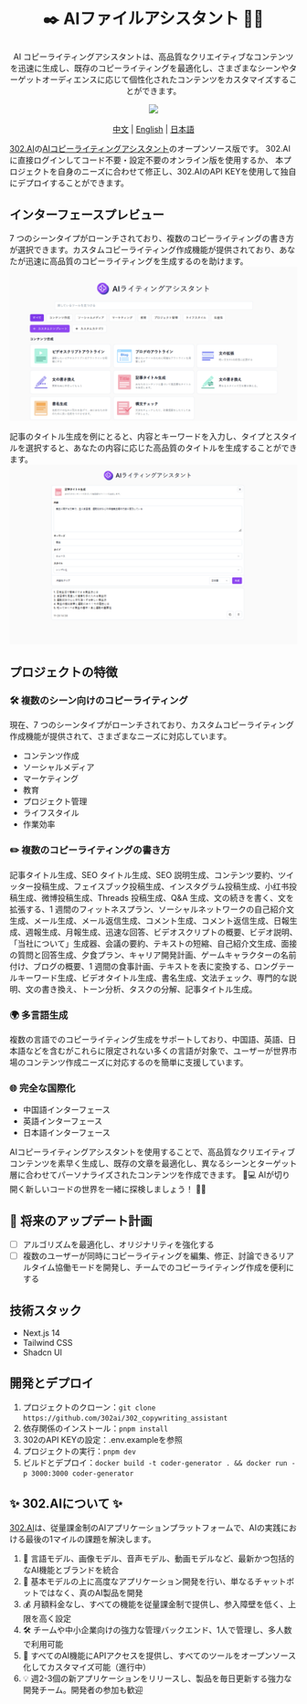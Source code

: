 # <p align="center">✒️ AIファイルアシスタント 🚀✨</p>

<p align="center">AI コピーライティングアシスタントは、高品質なクリエイティブなコンテンツを迅速に生成し、既存のコピーライティングを最適化し、さまざまなシーンやターゲットオーディエンスに応じて個性化されたコンテンツをカスタマイズすることができます。</p>

<p align="center"><a href="https://302.ai/tools/word/" target="blank"><img src="https://file.302ai.cn/gpt/imgs/github/302_badge.png" /></a></p >

<p align="center"><a href="README zh.md">中文</a> | <a href="README.md">English</a> | <a href="README_ja.md">日本語</a></p>


[302.AI](https://302.ai)の[AIコピーライティングアシスタント](https://302.ai/tools/writing/)のオープンソース版です。
302.AIに直接ログインしてコード不要・設定不要のオンライン版を使用するか、
本プロジェクトを自身のニーズに合わせて修正し、302.AIのAPI KEYを使用して独自にデプロイすることができます。

## インターフェースプレビュー
7 つのシーンタイプがローンチされており、複数のコピーライティングの書き方が選択できます。カスタムコピーライティング作成機能が提供されており、あなたが迅速に高品質のコピーライティングを生成するのを助けます。
![インターフェースプレビュー](docs/文案日1.png)      

記事のタイトル生成を例にとると、内容とキーワードを入力し、タイプとスタイルを選択すると、あなたの内容に応じた高品質のタイトルを生成することができます。
![インターフェースプレビュー](docs/文案日2.png)

## プロジェクトの特徴
### 🛠️ 複数のシーン向けのコピーライティング
現在、7 つのシーンタイプがローンチされており、カスタムコピーライティング作成機能が提供されて、さまざまなニーズに対応しています。
- コンテンツ作成
- ソーシャルメディア
- マーケティング
- 教育
- プロジェクト管理
- ライフスタイル
- 作業効率
### ✏️ 複数のコピーライティングの書き方
記事タイトル生成、SEO タイトル生成、SEO 説明生成、コンテンツ要約、ツイッター投稿生成、フェイスブック投稿生成、インスタグラム投稿生成、小红书投稿生成、微博投稿生成、Threads 投稿生成、Q&A 生成、文の続きを書く、文を拡張する、1 週間のフィットネスプラン、ソーシャルネットワークの自己紹介文生成、メール生成、メール返信生成、コメント生成、コメント返信生成、日報生成、週報生成、月報生成、迅速な回答、ビデオスクリプトの概要、ビデオ説明、「当社について」生成器、会議の要約、テキストの短縮、自己紹介文生成、面接の質問と回答生成、夕食プラン、キャリア開発計画、ゲームキャラクターの名前付け、ブログの概要、1 週間の食事計画、テキストを表に変換する、ロングテールキーワード生成、ビデオタイトル生成、書名生成、文法チェック、専門的な説明、文の書き換え、トーン分析、タスクの分解、記事タイトル生成。
### 🌍 多言語生成
複数の言語でのコピーライティング生成をサポートしており、中国語、英語、日本語などを含むがこれらに限定されない多くの言語が対象で、ユーザーが世界市場のコンテンツ作成ニーズに対応するのを簡単に支援しています。
### 🌐 完全な国際化
- 中国語インターフェース
- 英語インターフェース
- 日本語インターフェース

AIコピーライティングアシスタントを使用することで、高品質なクリエイティブコンテンツを素早く生成し、既存の文章を最適化し、異なるシーンとターゲット層に合わせてパーソナライズされたコンテンツを作成できます。 🎉💻 AIが切り開く新しいコードの世界を一緒に探検しましょう！ 🌟🚀

## 🚩 将来のアップデート計画
- [ ] アルゴリズムを最適化し、オリジナリティを強化する
- [ ] 複数のユーザーが同時にコピーライティングを編集、修正、討論できるリアルタイム協働モードを開発し、チームでのコピーライティング作成を便利にする

## 技術スタック
- Next.js 14
- Tailwind CSS
- Shadcn UI

## 開発とデプロイ
1. プロジェクトのクローン：`git clone https://github.com/302ai/302_copywriting_assistant`
2. 依存関係のインストール：`pnpm install`
3. 302のAPI KEYの設定：.env.exampleを参照
4. プロジェクトの実行：`pnpm dev`
5. ビルドとデプロイ：`docker build -t coder-generator . && docker run -p 3000:3000 coder-generator`


## ✨ 302.AIについて ✨
[302.AI](https://302.ai)は、従量課金制のAIアプリケーションプラットフォームで、AIの実践における最後の1マイルの課題を解決します。
1. 🧠 言語モデル、画像モデル、音声モデル、動画モデルなど、最新かつ包括的なAI機能とブランドを統合
2. 🚀 基本モデルの上に高度なアプリケーション開発を行い、単なるチャットボットではなく、真のAI製品を開発
3. 💰 月額料金なし、すべての機能を従量課金制で提供し、参入障壁を低く、上限を高く設定
4. 🛠 チームや中小企業向けの強力な管理バックエンド、1人で管理し、多人数で利用可能
5. 🔗 すべてのAI機能にAPIアクセスを提供し、すべてのツールをオープンソース化してカスタマイズ可能（進行中）
6. 💡 週2-3個の新アプリケーションをリリースし、製品を毎日更新する強力な開発チーム。開発者の参加も歓迎
